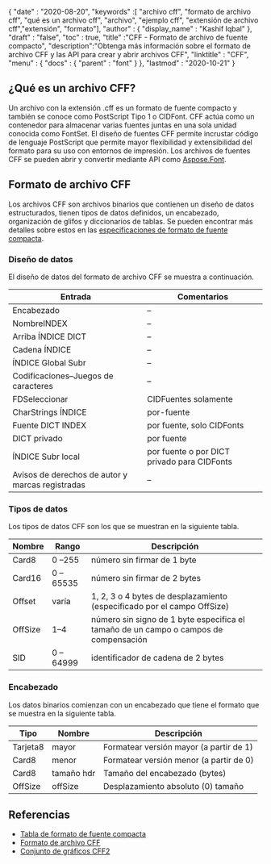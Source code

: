 {
  "date" : "2020-08-20",
  "keywords" :[ "archivo cff", "formato de archivo cff", "qué es un archivo cff", "archivo", "ejemplo cff", "extensión de archivo cff","extensión", "formato"],
  "author" : {
    "display_name" : "Kashif Iqbal"
},
  "draft" : "false",
  "toc" : true,
  "title" :"CFF - Formato de archivo de fuente compacto",
  "description":"Obtenga más información sobre el formato de archivo CFF y las API para crear y abrir archivos CFF",
  "linktitle" : "CFF",
  "menu" : {
    "docs" : {
      "parent" : "font"
}
},
  "lastmod" : "2020-10-21"
}

## ¿Qué es un archivo CFF?

Un archivo con la extensión .cff es un formato de fuente compacto y también se conoce como PostScript Tipo 1 o CIDFont. CFF actúa como un contenedor para almacenar varias fuentes juntas en una sola unidad conocida como FontSet. El diseño de fuentes CFF permite incrustar código de lenguaje PostScript que permite mayor flexibilidad y extensibilidad del formato para su uso con entornos de impresión. Los archivos de fuentes CFF se pueden abrir y convertir mediante API como [Aspose.Font](https://products.aspose.com/font).

## Formato de archivo CFF

Los archivos CFF son archivos binarios que contienen un diseño de datos estructurados, tienen tipos de datos definidos, un encabezado, organización de glifos y diccionarios de tablas. Se pueden encontrar más detalles sobre estos en las [especificaciones de formato de fuente compacta](https://learn.microsoft.com/en-us/typography/opentype/spec/cff).

### Diseño de datos
El diseño de datos del formato de archivo CFF se muestra a continuación.

|Entrada|Comentarios|
---|---|
|Encabezado|–|
|NombreINDEX|–|
|Arriba ÍNDICE DICT|–|
|Cadena ÍNDICE|–|
|ÍNDICE Global Subr|–|
|Codificaciones–Juegos de caracteres|–|
|FDSeleccionar|CIDFuentes solamente|
|CharStrings ÍNDICE|por-fuente|
|Fuente DICT INDEX|por fuente, solo CIDFonts|
|DICT privado|por fuente|
|ÍNDICE Subr local|por fuente o por DICT privado para CIDFonts|
|Avisos de derechos de autor y marcas registradas|–|

### Tipos de datos

Los tipos de datos CFF son los que se muestran en la siguiente tabla.

|Nombre|Rango|Descripción|
---|---|---|
|Card8|0 –255|número sin firmar de 1 byte|
|Card16|0 – 65535|número sin firmar de 2 bytes|
|Offset|varía|1, 2, 3 o 4 bytes de desplazamiento (especificado por el campo OffSize)|
|OffSize|1–4|número sin signo de 1 byte especifica el tamaño de un campo o campos de compensación|
|SID|0 – 64999|identificador de cadena de 2 bytes|

### Encabezado

Los datos binarios comienzan con un encabezado que tiene el formato que se muestra en la siguiente tabla.

|Tipo|Nombre|Descripción|
---|---|---|
|Tarjeta8|mayor|Formatear versión mayor (a partir de 1)|
|Card8|menor|Formatear versión menor (a partir de 0)|
|Card8|tamaño hdr| Tamaño del encabezado (bytes) |
|OffSize|offSize|Desplazamiento absoluto (0) tamaño|

## Referencias

* [Tabla de formato de fuente compacta](https://learn.microsoft.com/en-us/typography/opentype/spec/cff)
* [Formato de archivo CFF](https://adobe-type-tools.github.io/font-tech-notes/pdfs/5176.CFF.pdf)
* [Conjunto de gráficos CFF2](https://learn.microsoft.com/en-us/typography/opentype/spec/cff2charstr)

